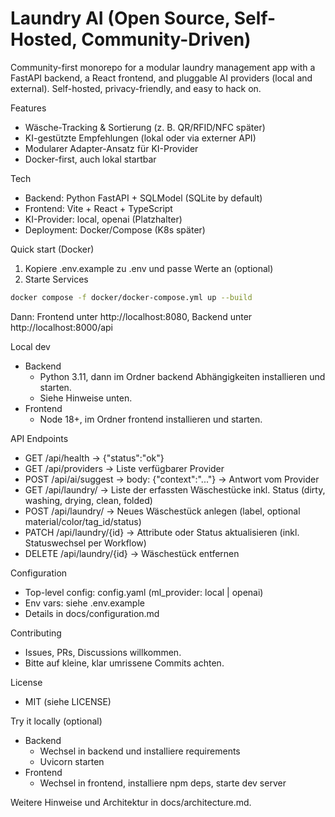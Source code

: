 # Laundry AI (Open Source, Self-Hosted, Community-Driven)

Community-first monorepo for a modular laundry management app with a FastAPI backend, a React frontend, and pluggable AI providers (local and external). Self-hosted, privacy-friendly, and easy to hack on.

Features
- Wäsche-Tracking & Sortierung (z. B. QR/RFID/NFC später)
- KI-gestützte Empfehlungen (lokal oder via externer API)
- Modularer Adapter-Ansatz für KI-Provider
- Docker-first, auch lokal startbar

Tech
- Backend: Python FastAPI + SQLModel (SQLite by default)
- Frontend: Vite + React + TypeScript
- KI-Provider: local, openai (Platzhalter)
- Deployment: Docker/Compose (K8s später)

Quick start (Docker)
1) Kopiere .env.example zu .env und passe Werte an (optional)
2) Starte Services

```bash
docker compose -f docker/docker-compose.yml up --build
```

Dann: Frontend unter http://localhost:8080, Backend unter http://localhost:8000/api

Local dev
- Backend
  - Python 3.11, dann im Ordner backend Abhängigkeiten installieren und starten.
  - Siehe Hinweise unten.
- Frontend
  - Node 18+, im Ordner frontend installieren und starten.

API Endpoints
- GET /api/health -> {"status":"ok"}
- GET /api/providers -> Liste verfügbarer Provider
- POST /api/ai/suggest -> body: {"context":"..."} -> Antwort vom Provider
- GET /api/laundry/ -> Liste der erfassten Wäschestücke inkl. Status (dirty, washing, drying, clean, folded)
- POST /api/laundry/ -> Neues Wäschestück anlegen (label, optional material/color/tag_id/status)
- PATCH /api/laundry/{id} -> Attribute oder Status aktualisieren (inkl. Statuswechsel per Workflow)
- DELETE /api/laundry/{id} -> Wäschestück entfernen

Configuration
- Top-level config: config.yaml (ml_provider: local | openai)
- Env vars: siehe .env.example
- Details in docs/configuration.md

Contributing
- Issues, PRs, Discussions willkommen.
- Bitte auf kleine, klar umrissene Commits achten.

License
- MIT (siehe LICENSE)

Try it locally (optional)
- Backend
  - Wechsel in backend und installiere requirements
  - Uvicorn starten
- Frontend
  - Wechsel in frontend, installiere npm deps, starte dev server

Weitere Hinweise und Architektur in docs/architecture.md.
